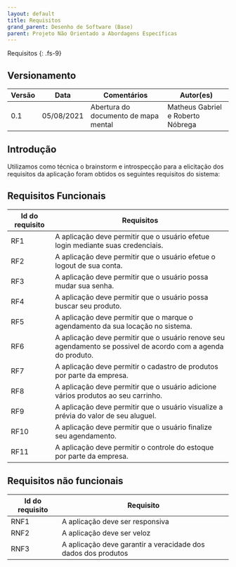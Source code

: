 ```yaml
---
layout: default
title: Requisitos
grand_parent: Desenho de Software (Base)
parent: Projeto Não Orientado a Abordagens Específicas
---
```


Requisitos
{: .fs-9}

## Versionamento

| Versão | Data | Comentários | Autor(es) |
|-------|------|-------------|-----------|
| 0.1 | 05/08/2021 | Abertura do documento de mapa mental | Matheus Gabriel e Roberto Nóbrega |

## Introdução

Utilizamos como técnica o brainstorm e introspecção para a elicitação dos requisitos da aplicação foram obtidos os seguintes
requisitos do sistema:

## Requisitos Funcionais

| Id do requisito | Requisitos |
|--|--|
| RF1 | A aplicação deve permitir que o usuário efetue login mediante suas credenciais. |
| RF2 | A aplicação deve permitir que o usuário efetue o logout de sua conta. |
| RF3 | A aplicação deve permitir que o usuário possa mudar sua senha. |
| RF4 | A aplicação deve permitir que o usuário possa buscar seu produto. |
| RF5 | A aplicação deve permitir que o marque o agendamento da sua locação no sistema. |
| RF6 | A aplicação deve permitir que o usuário renove seu agendamento se possivel de acordo com a agenda do produto. |
| RF7 | A aplicação deve permitir o cadastro de produtos por parte da empresa. |
| RF8 | A aplicação deve permitir que o usuário adicione vários produtos ao seu carrinho. |
| RF9 | A aplicação deve permitir que o usuário visualize a prévia do valor de seu aluguel. |
| RF10 | A aplicação deve permitir que o usuário finalize seu agendamento. |
| RF11 | A aplicação deve permitir o controle do estoque por parte da empresa. |

## Requisitos não funcionais

| Id do requisito | Requisito |
|--|--|
| RNF1 | A aplicação deve ser responsiva |
| RNF2 | A aplicação deve ser veloz |
| RNF3 | A aplicação deve garantir a veracidade dos dados dos produtos |

